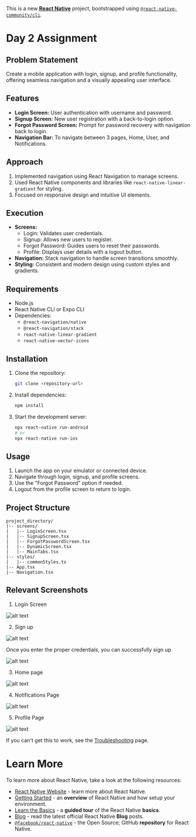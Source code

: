 This is a new [**React Native**](https://reactnative.dev) project, bootstrapped using [`@react-native-community/cli`](https://github.com/react-native-community/cli).

# Day 2 Assignment

## Problem Statement
Create a mobile application with login, signup, and profile functionality, offering seamless navigation and a visually appealing user interface.

## Features
- **Login Screen:** User authentication with username and password.
- **Signup Screen:** New user registration with a back-to-login option.
- **Forgot Password Screen:** Prompt for password recovery with navigation back to login.
- **Navigation Bar:** To navigate between 3 pages, Home, User, and Notifications.

## Approach
1. Implemented navigation using React Navigation to manage screens.
2. Used React Native components and libraries like `react-native-linear-gradient` for styling.
3. Focused on responsive design and intuitive UI elements.

## Execution
- **Screens:**
  - Login: Validates user credentials.
  - Signup: Allows new users to register.
  - Forgot Password: Guides users to reset their passwords.
  - Profile: Displays user details with a logout button.
- **Navigation:** Stack navigation to handle screen transitions smoothly.
- **Styling:** Consistent and modern design using custom styles and gradients.

## Requirements
- Node.js
- React Native CLI or Expo CLI
- Dependencies: 
  - `@react-navigation/native`
  - `@react-navigation/stack`
  - `react-native-linear-gradient`
  - `react-native-vector-icons`

## Installation
1. Clone the repository:
   ```bash
   git clone <repository-url>
   ```
2. Install dependencies:
   ```bash
   npm install
   ```
3. Start the development server:
   ```bash
   npx react-native run-android
   # or
   npx react-native run-ios
   ```

## Usage
1. Launch the app on your emulator or connected device.
2. Navigate through login, signup, and profile screens.
3. Use the "Forgot Password" option if needed.
4. Logout from the profile screen to return to login.

## Project Structure
```
project_directory/
|-- screens/
|   |-- LoginScreen.tsx
|   |-- SignupScreen.tsx
|   |-- ForgotPasswordScreen.tsx
|   |-- DynamicScreen.tsx
|   |-- MainTabs.tsx
|-- styles/
|   |-- commonStyles.ts
|-- App.tsx
|-- Navigation.tsx
```

## Relevant Screenshots
1. Login Screen

![alt text](image.png)

2. Sign up

![alt text](image-1.png)

Once you enter the proper credentials, you can successfully sign up

![alt text](image-2.png)

3. Home page

![alt text](image-3.png)

4. Notifications Page

![alt text](image-4.png)

5. Profile Page

![alt text](image-5.png)

If you can't get this to work, see the [Troubleshooting](https://reactnative.dev/docs/troubleshooting) page.

# Learn More

To learn more about React Native, take a look at the following resources:

- [React Native Website](https://reactnative.dev) - learn more about React Native.
- [Getting Started](https://reactnative.dev/docs/environment-setup) - an **overview** of React Native and how setup your environment.
- [Learn the Basics](https://reactnative.dev/docs/getting-started) - a **guided tour** of the React Native **basics**.
- [Blog](https://reactnative.dev/blog) - read the latest official React Native **Blog** posts.
- [`@facebook/react-native`](https://github.com/facebook/react-native) - the Open Source; GitHub **repository** for React Native.
